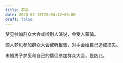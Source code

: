 ```yaml
---
title: 群众
date: 2020-02-15T20:54:12+08:00
draft: false
---
```


梦见参加群众大会或听别人演说，会受人蒙骗。


商人梦见参加群众大会或听报告，对手会给自己造成损失。


未婚男子梦见和自己的情侣参加群众大会，是凶兆。
